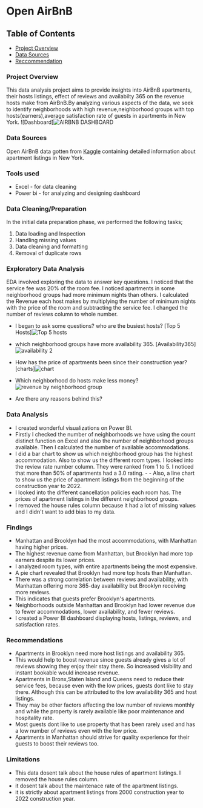# Open AirBnB


## Table of Contents
- [Project Overview](#ProjectOverview)
- [Data Sources](#DataSources)
- [Reccommendation](#Recommendation)

### Project Overview

This data analysis project aims to provide insights into AirBnB apartments, their hosts listings, effect of reviews and availabilty 365 on the revenue hosts make from AirBnB.By analyzing various aspects of the data, we seek to identify neighborhoods with high revenue,neighborhood groups with top hosts(earners),average satisfaction rate of guests in apartments in New York.
![Dashboard]![AIRBNB DASHBOARD](https://github.com/user-attachments/assets/08a81728-3eed-48ec-bbdd-8774efd32d5f)
 


### Data Sources
Open AirBnB data gotten from [Kaggle](https://www.kaggle.com/arianazmoudeh) containing detailed information about apartment listings in New York.

### Tools used
- Excel - for data cleaning
- Power bi - for analyzing and designing dashboard

### Data Cleaning/Preparation
In the initial data preparation phase, we performed the following tasks;
1. Data loading and Inspection
2. Handling missing values
3. Data cleaning and formatting
4. Removal of duplicate rows

### Exploratory Data Analysis
EDA involved exploring the data to answer key questions. I noticed that the service fee was 20% of the room fee. I noticed apartments in some neighborhood groups had more minimum nights than others. I calculated the Revenue each host makes by multiplying the number of minimum nights with the price of the room and subtracting the service fee. I changed the number of reviews column to whole number.
- I began to ask some questions? who are the busiest hosts? [Top 5 Hosts]![Top 5 hosts](https://github.com/user-attachments/assets/1d888008-c34a-4214-b44b-6a17290a6d0d)
- which neighborhood groups have more availability 365. [Availability365]![availability 2](https://github.com/user-attachments/assets/cfcd497a-bb4b-42d5-86e1-b7ccdf62a41f)
- How has the price of apartments been since their construction year?[charts]![chart](https://github.com/user-attachments/assets/876e30f8-9d8b-41ea-80e0-a69bf9d654df)
- Which neighborhood do hosts make less money?![revenue by neighborhood group](https://github.com/user-attachments/assets/ffeb52e7-758b-424c-a577-43a87fc755ac)

-  Are there any reasons behind this?



   
### Data Analysis
- I created wonderful visualizations on Power BI. 
- Firstly I checked the number of neighborhoods we have using the count distinct function on Excel and also the number of neighborhood groups available. Then I calculated the number of available accommodations. 
- I did a bar chart to show us which neighborhood group has the highest accommodation. Also to show us the different room types. I looked into the review rate number column. They were ranked from 1 to 5. I noticed that more than 50% of apartments had a 3.0 rating. - - Also, a line chart to show us the price of apartment listings from the beginning of the construction year to 2022. 
- I looked into the different cancellation policies each room has. The prices of apartment listings in the different neighborhood groups. 
- I removed the house rules column because it had a lot of missing values and I didn't want to add bias to my data.

### Findings 
- Manhattan and Brooklyn had the most accommodations, with Manhattan having higher prices.  
- The highest revenue came from Manhattan, but Brooklyn had more top earners despite its lower prices.  
- I analyzed room types, with entire apartments being the most expensive.  
- A pie chart revealed that Brooklyn had more top hosts than Manhattan.  
- There was a strong correlation between reviews and availability, with Manhattan offering more 365-day availability but Brooklyn receiving more reviews.  
- This indicates that guests prefer Brooklyn's apartments.  
- Neighborhoods outside Manhattan and Brooklyn had lower revenue due to fewer accommodations, lower availability, and fewer reviews.  
- I created a Power BI dashboard displaying hosts, listings, reviews, and satisfaction rates.

### Recommendations
- Apartments in Brooklyn need more host listings and availability 365.
- This would help to boost revenue since guests already gives a lot of reviews showing they enjoy their stay there. So increased visibility and instant bookable would increase revenue.
- Apartments in Bronx,Staten Island and Queens need to reduce their service fees, because even with the low prices, guests dont like to stay there. Although this can be attributed  to the low availability 365 and host listings.
- They may be other factors affecting the low number of reviews monthly and while the property is rarely available like poor maintenance and hospitality rate.
- Most guests dont like to use property that has been rarely used and has a low number of reviews even with the low price.
- Apartments in Manhattan should strive for quality experience for their guests to boost their reviews too.

### Limitations
- This data dosent talk about the house rules of apartment listings. I removed the house rules column.
- it dosent talk about the maintenace rate of the apartment listings.
- it is strictly about apartment listings from 2000 construction year to 2022 construction year.










   

